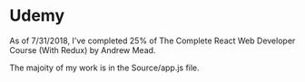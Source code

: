 # Udemy

As of 7/31/2018, I've completed 25% of The Complete React Web Developer Course (With Redux) by Andrew Mead.

The majoity of my work is in the Source/app.js file.
